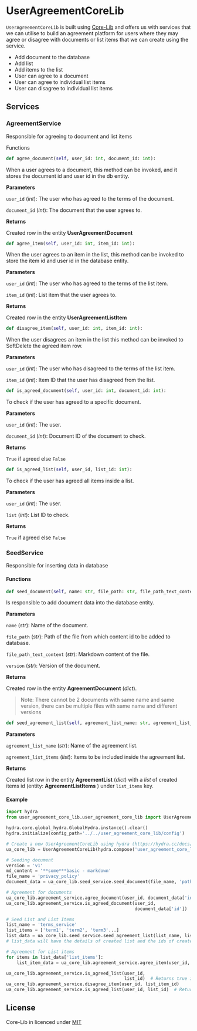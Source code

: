 # UserAgreementCoreLib
`UserAgreementCoreLib` is built using [Core-Lib](https://github.com/shay-te/core-lib) and offers us with services that we can utilise to build an agreement platform for users where they 
may agree or disagree with documents or list items that we can create using the service. 

- Add document to the database
- Add list 
- Add items to the list
- User can agree to a document
- User can agree to individual list items
- User can disagree to individual list items

## Services

### AgreementService

Responsible for agreeing to document and list items

Functions

```python
def agree_document(self, user_id: int, document_id: int):
```

When a user agrees to a document, this method can be invoked, and it stores the document id and user id in the db entity. 

**Parameters**

`user_id` (*int*): The user who has agreed to the terms of the document.

`document_id` (*int*): The document that the user agrees to.

**Returns**

Created row in the entity **UserAgreementDocument** 


```python
def agree_item(self, user_id: int, item_id: int):
```

When the user agrees to an item in the list, this method can be invoked to store the item id and user id in the database entity.

**Parameters**

`user_id` (*int*): The user who has agreed to the terms of the list item.

`item_id` (*int*): List item that the user agrees to.

**Returns**

Created row in the entity **UserAgreementListItem** 

```python
def disagree_item(self, user_id: int, item_id: int):
```

When the user disagrees an item in the list this method can be invoked to SoftDelete the agreed item row.

**Parameters**

`user_id` (*int*): The user who has disagreed to the terms of the list item.

`item_id` (*int*): Item ID that the user has disagreed from the list.


```python
def is_agreed_document(self, user_id: int, document_id: int):
```

To check if the user has agreed to a specific document.

**Parameters**

`user_id` (*int*): The user.

`document_id` (*int*): Document ID of the document to check.

**Returns**

`True` if agreed else `False`


```python
def is_agreed_list(self, user_id, list_id: int):
```

To check if the user has agreed all items inside a list.

**Parameters**

`user_id` (*int*): The user.

`list` (*int*): List ID to check.

**Returns**

`True` if agreed else `False`



### SeedService
 
Responsible for inserting data in database

#### Functions 

```python
def seed_document(self, name: str, file_path: str, file_path_text_content: str, version: str):
```
Is responsible to add document data into the database entity.

**Parameters**

`name` (*str*): Name of the document.

`file_path` (*str*): Path of the file from which content id to be added to database.

`file_path_text_content` (*str*): Markdown content of the file.

`version` (*str*): Version of the document.

**Returns**

Created row in the entity **AgreementDocument** (*dict*).

>Note: There cannot be 2 documents with same name and same version, there can be multiple files with same name and different versions



```python
def seed_agreement_list(self, agreement_list_name: str, agreement_list_items: list = []):
```
**Parameters**

`agreement_list_name` (*str*): Name of the agreement list.

`agreement_list_items` (*list*): Items to be included inside the agreement list.

**Returns**

Created list row in the entity **AgreementList** (*dict*) with a *list* of created items id (entity: **AgreementListItems** ) under `list_items` key.



#### Example

```python
import hydra
from user_agreement_core_lib.user_agreement_core_lib import UserAgreementCoreLib

hydra.core.global_hydra.GlobalHydra.instance().clear()
hydra.initialize(config_path='../../user_agreement_core_lib/config')

# Create a new UserAgreementCoreLib using hydra (https://hydra.cc/docs/next/advanced/compose_api/) config
ua_core_lib = UserAgreementCoreLib(hydra.compose('user_agreement_core_lib.yaml'))

# Seeding document
version = 'v1'
md_content = '**some***basic - markdown'
file_name = 'privacy_policy'
document_data = ua_core_lib.seed_service.seed_document(file_name, 'path/to/file', md_content, version)

# Agreement for documents
ua_core_lib.agreement_service.agree_document(user_id, document_data['id'])
ua_core_lib.agreement_service.is_agreed_document(user_id,
                                                 document_data['id'])  # Returns True is user has agreed the document

# Seed List and List Items
list_name = 'terms_service'
list_items = ['term1', 'term2', 'term3'...]
list_data = ua_core_lib.seed_service.seed_agreement_list(list_name, list_items)
# list_data will have the details of created list and the ids of created items

# Agreement for List items
for items in list_data['list_items']:
    list_item_data = ua_core_lib.agreement_service.agree_item(user_id, items['id'])

ua_core_lib.agreement_service.is_agreed_list(user_id,
                                             list_id)  # Returns true if the user has agreed to all the list items
ua_core_lib.agreement_service.disagree_item(user_id, list_item_id)
ua_core_lib.agreement_service.is_agreed_list(user_id, list_id)  # Returns false after disagreeing to one item

```

## License
Core-Lib in licenced under [MIT](https://github.com/shacoshe/core-lib/blob/master/LICENSE)
